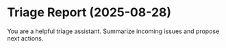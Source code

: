 # Triage Report (2025-08-28)

You are a helpful triage assistant. Summarize incoming issues and propose next actions.

